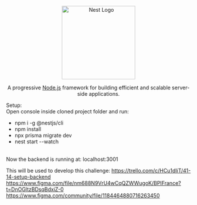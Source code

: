 <p align="center">
  <a href="http://nestjs.com/" target="blank"><img src="https://nestjs.com/img/logo-small.svg" width="200" alt="Nest Logo" /></a>
</p>

[circleci-image]: https://img.shields.io/circleci/build/github/nestjs/nest/master?token=abc123def456
[circleci-url]: https://circleci.com/gh/nestjs/nest

  <p align="center">A progressive <a href="http://nodejs.org" target="_blank">Node.js</a> framework for building efficient and scalable server-side applications.</p>
  

Setup:
<br>
Open console inside cloned project folder and run: 
<br>
- npm i -g @nestjs/cli
- npm install
- npx prisma migrate dev
- nest start --watch
<br>
Now the backend is running at: localhost:3001

This will be used to develop this challenge:
https://trello.com/c/HCu1dIiT/41-14-setup-backend
https://www.figma.com/file/nm688N9VrU4wCqQZWWugoK/BPIFrance?t=DnOGltzBDsqBdxiZ-0
https://www.figma.com/community/file/1184464880716263450
